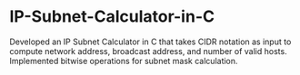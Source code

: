 # IP-Subnet-Calculator-in-C
Developed an IP Subnet Calculator in C that takes CIDR notation as input to compute network address, broadcast address, and number of valid hosts. Implemented bitwise operations for subnet mask calculation.
